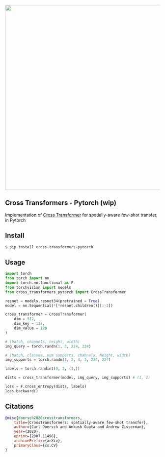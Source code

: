 <img src="./x-attn.png" width="600px"></img>

## Cross Transformers - Pytorch (wip)

Implementation of <a href="https://arxiv.org/abs/2007.11498">Cross Transformer</a> for spatially-aware few-shot transfer, in Pytorch

## Install

```bash
$ pip install cross-transformers-pytorch
```

## Usage

```python
import torch
from torch import nn
import torch.nn.functional as F
from torchvision import models
from cross_transformers_pytorch import CrossTransformer

resnet = models.resnet34(pretrained = True)
model = nn.Sequential(*[*resnet.children()][:-2])

cross_transformer = CrossTransformer(
    dim = 512,
    dim_key = 128,
    dim_value = 128
)

# (batch, channels, height, width)
img_query = torch.randn(1, 3, 224, 224)

# (batch, classes, num supports, channels, height, width)
img_supports = torch.randn(1, 2, 4, 3, 224, 224)

labels = torch.randint(0, 2, (1,))

dists = cross_transformer(model, img_query, img_supports) # (1, 2)

loss = F.cross_entropy(dists, labels)
loss.backward()
```

## Citations

```bibtex
@misc{doersch2020crosstransformers,
    title={CrossTransformers: spatially-aware few-shot transfer}, 
    author={Carl Doersch and Ankush Gupta and Andrew Zisserman},
    year={2020},
    eprint={2007.11498},
    archivePrefix={arXiv},
    primaryClass={cs.CV}
}
```
